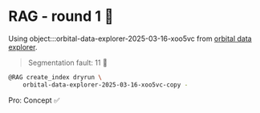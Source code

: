 # RAG - round 1 🛑 

Using object:::orbital-data-explorer-2025-03-16-xoo5vc from [orbital data explorer](../../script/repository/orbital_data_explorer/docs/README.md).

> Segmentation fault: 11 🛑

```bash
@RAG create_index dryrun \
    orbital-data-explorer-2025-03-16-xoo5vc-copy -
```

Pro: Concept ✅